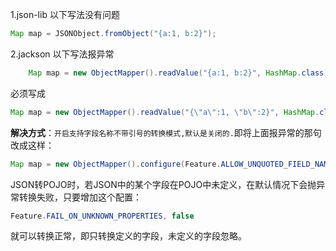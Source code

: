 <!--
author: lese.tech
title: Jackjson FAQ
tags: Json
category: FAQ
status: publish
summary: Json-lib 和 Jackjson 转换问题
-->

1.json-lib 以下写法没有问题
```java
Map map = JSONObject.fromObject("{a:1, b:2}");  
```
2.jackson 以下写法报异常

```java 
    Map map = new ObjectMapper().readValue("{a:1, b:2}", HashMap.class);
```
必须写成
```java
Map map = new ObjectMapper().readValue("{\"a\":1, \"b\":2}", HashMap.class);  
```

**解决方式**：`开启支持字段名称不带引号的转换模式,默认是关闭的.`即将上面报异常的那句改成这样：

```java
Map map = new ObjectMapper().configure(Feature.ALLOW_UNQUOTED_FIELD_NAMES, true).readValue("{a:1, b:2}", HashMap.class);  
``` 


JSON转POJO时，若JSON中的某个字段在POJO中未定义，在默认情况下会抛异常转换失败，只要增加这个配置：

 
```java
Feature.FAIL_ON_UNKNOWN_PROPERTIES, false 
``` 
就可以转换正常，即只转换定义的字段，未定义的字段忽略。